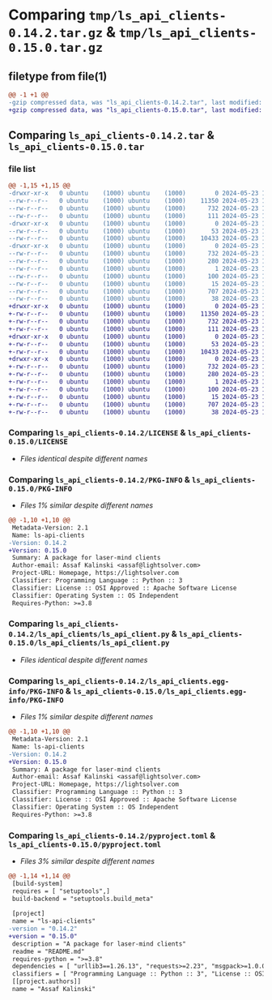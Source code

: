 # Comparing `tmp/ls_api_clients-0.14.2.tar.gz` & `tmp/ls_api_clients-0.15.0.tar.gz`

## filetype from file(1)

```diff
@@ -1 +1 @@
-gzip compressed data, was "ls_api_clients-0.14.2.tar", last modified: Thu May 23 11:42:56 2024, max compression
+gzip compressed data, was "ls_api_clients-0.15.0.tar", last modified: Thu May 23 11:45:49 2024, max compression
```

## Comparing `ls_api_clients-0.14.2.tar` & `ls_api_clients-0.15.0.tar`

### file list

```diff
@@ -1,15 +1,15 @@
-drwxr-xr-x   0 ubuntu    (1000) ubuntu    (1000)        0 2024-05-23 11:42:56.612659 ls_api_clients-0.14.2/
--rw-r--r--   0 ubuntu    (1000) ubuntu    (1000)    11350 2024-05-23 11:42:31.000000 ls_api_clients-0.14.2/LICENSE
--rw-r--r--   0 ubuntu    (1000) ubuntu    (1000)      732 2024-05-23 11:42:56.612659 ls_api_clients-0.14.2/PKG-INFO
--rw-r--r--   0 ubuntu    (1000) ubuntu    (1000)      111 2024-05-23 11:42:31.000000 ls_api_clients-0.14.2/README.md
-drwxr-xr-x   0 ubuntu    (1000) ubuntu    (1000)        0 2024-05-23 11:42:56.612659 ls_api_clients-0.14.2/ls_api_clients/
--rw-r--r--   0 ubuntu    (1000) ubuntu    (1000)       53 2024-05-23 11:42:31.000000 ls_api_clients-0.14.2/ls_api_clients/__init__.py
--rw-r--r--   0 ubuntu    (1000) ubuntu    (1000)    10433 2024-05-23 11:42:31.000000 ls_api_clients-0.14.2/ls_api_clients/ls_api_client.py
-drwxr-xr-x   0 ubuntu    (1000) ubuntu    (1000)        0 2024-05-23 11:42:56.612659 ls_api_clients-0.14.2/ls_api_clients.egg-info/
--rw-r--r--   0 ubuntu    (1000) ubuntu    (1000)      732 2024-05-23 11:42:56.000000 ls_api_clients-0.14.2/ls_api_clients.egg-info/PKG-INFO
--rw-r--r--   0 ubuntu    (1000) ubuntu    (1000)      280 2024-05-23 11:42:56.000000 ls_api_clients-0.14.2/ls_api_clients.egg-info/SOURCES.txt
--rw-r--r--   0 ubuntu    (1000) ubuntu    (1000)        1 2024-05-23 11:42:56.000000 ls_api_clients-0.14.2/ls_api_clients.egg-info/dependency_links.txt
--rw-r--r--   0 ubuntu    (1000) ubuntu    (1000)      100 2024-05-23 11:42:56.000000 ls_api_clients-0.14.2/ls_api_clients.egg-info/requires.txt
--rw-r--r--   0 ubuntu    (1000) ubuntu    (1000)       15 2024-05-23 11:42:56.000000 ls_api_clients-0.14.2/ls_api_clients.egg-info/top_level.txt
--rw-r--r--   0 ubuntu    (1000) ubuntu    (1000)      707 2024-05-23 11:42:48.000000 ls_api_clients-0.14.2/pyproject.toml
--rw-r--r--   0 ubuntu    (1000) ubuntu    (1000)       38 2024-05-23 11:42:56.612659 ls_api_clients-0.14.2/setup.cfg
+drwxr-xr-x   0 ubuntu    (1000) ubuntu    (1000)        0 2024-05-23 11:45:49.621310 ls_api_clients-0.15.0/
+-rw-r--r--   0 ubuntu    (1000) ubuntu    (1000)    11350 2024-05-23 11:42:31.000000 ls_api_clients-0.15.0/LICENSE
+-rw-r--r--   0 ubuntu    (1000) ubuntu    (1000)      732 2024-05-23 11:45:49.621310 ls_api_clients-0.15.0/PKG-INFO
+-rw-r--r--   0 ubuntu    (1000) ubuntu    (1000)      111 2024-05-23 11:42:31.000000 ls_api_clients-0.15.0/README.md
+drwxr-xr-x   0 ubuntu    (1000) ubuntu    (1000)        0 2024-05-23 11:45:49.621310 ls_api_clients-0.15.0/ls_api_clients/
+-rw-r--r--   0 ubuntu    (1000) ubuntu    (1000)       53 2024-05-23 11:42:31.000000 ls_api_clients-0.15.0/ls_api_clients/__init__.py
+-rw-r--r--   0 ubuntu    (1000) ubuntu    (1000)    10433 2024-05-23 11:42:31.000000 ls_api_clients-0.15.0/ls_api_clients/ls_api_client.py
+drwxr-xr-x   0 ubuntu    (1000) ubuntu    (1000)        0 2024-05-23 11:45:49.621310 ls_api_clients-0.15.0/ls_api_clients.egg-info/
+-rw-r--r--   0 ubuntu    (1000) ubuntu    (1000)      732 2024-05-23 11:45:49.000000 ls_api_clients-0.15.0/ls_api_clients.egg-info/PKG-INFO
+-rw-r--r--   0 ubuntu    (1000) ubuntu    (1000)      280 2024-05-23 11:45:49.000000 ls_api_clients-0.15.0/ls_api_clients.egg-info/SOURCES.txt
+-rw-r--r--   0 ubuntu    (1000) ubuntu    (1000)        1 2024-05-23 11:45:49.000000 ls_api_clients-0.15.0/ls_api_clients.egg-info/dependency_links.txt
+-rw-r--r--   0 ubuntu    (1000) ubuntu    (1000)      100 2024-05-23 11:45:49.000000 ls_api_clients-0.15.0/ls_api_clients.egg-info/requires.txt
+-rw-r--r--   0 ubuntu    (1000) ubuntu    (1000)       15 2024-05-23 11:45:49.000000 ls_api_clients-0.15.0/ls_api_clients.egg-info/top_level.txt
+-rw-r--r--   0 ubuntu    (1000) ubuntu    (1000)      707 2024-05-23 11:45:42.000000 ls_api_clients-0.15.0/pyproject.toml
+-rw-r--r--   0 ubuntu    (1000) ubuntu    (1000)       38 2024-05-23 11:45:49.621310 ls_api_clients-0.15.0/setup.cfg
```

### Comparing `ls_api_clients-0.14.2/LICENSE` & `ls_api_clients-0.15.0/LICENSE`

 * *Files identical despite different names*

### Comparing `ls_api_clients-0.14.2/PKG-INFO` & `ls_api_clients-0.15.0/PKG-INFO`

 * *Files 1% similar despite different names*

```diff
@@ -1,10 +1,10 @@
 Metadata-Version: 2.1
 Name: ls-api-clients
-Version: 0.14.2
+Version: 0.15.0
 Summary: A package for laser-mind clients
 Author-email: Assaf Kalinski <assaf@lightsolver.com>
 Project-URL: Homepage, https://lightsolver.com
 Classifier: Programming Language :: Python :: 3
 Classifier: License :: OSI Approved :: Apache Software License
 Classifier: Operating System :: OS Independent
 Requires-Python: >=3.8
```

### Comparing `ls_api_clients-0.14.2/ls_api_clients/ls_api_client.py` & `ls_api_clients-0.15.0/ls_api_clients/ls_api_client.py`

 * *Files identical despite different names*

### Comparing `ls_api_clients-0.14.2/ls_api_clients.egg-info/PKG-INFO` & `ls_api_clients-0.15.0/ls_api_clients.egg-info/PKG-INFO`

 * *Files 1% similar despite different names*

```diff
@@ -1,10 +1,10 @@
 Metadata-Version: 2.1
 Name: ls-api-clients
-Version: 0.14.2
+Version: 0.15.0
 Summary: A package for laser-mind clients
 Author-email: Assaf Kalinski <assaf@lightsolver.com>
 Project-URL: Homepage, https://lightsolver.com
 Classifier: Programming Language :: Python :: 3
 Classifier: License :: OSI Approved :: Apache Software License
 Classifier: Operating System :: OS Independent
 Requires-Python: >=3.8
```

### Comparing `ls_api_clients-0.14.2/pyproject.toml` & `ls_api_clients-0.15.0/pyproject.toml`

 * *Files 3% similar despite different names*

```diff
@@ -1,14 +1,14 @@
 [build-system]
 requires = [ "setuptools",]
 build-backend = "setuptools.build_meta"
 
 [project]
 name = "ls-api-clients"
-version = "0.14.2"
+version = "0.15.0"
 description = "A package for laser-mind clients"
 readme = "README.md"
 requires-python = ">=3.8"
 dependencies = [ "urllib3==1.26.13", "requests>=2.23", "msgpack>=1.0.0", "ls-cred-storage>=0.1.9", "laser-mind-client-meta>=0.0.9",]
 classifiers = [ "Programming Language :: Python :: 3", "License :: OSI Approved :: Apache Software License", "Operating System :: OS Independent",]
 [[project.authors]]
 name = "Assaf Kalinski"
```

